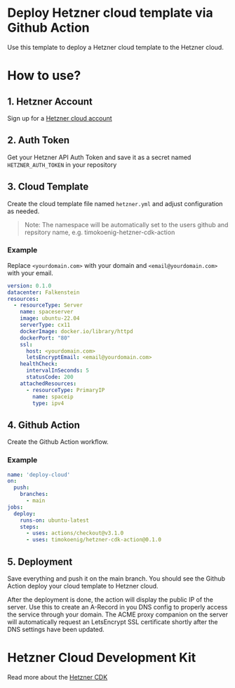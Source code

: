 # Deploy Hetzner cloud template via Github Action

Use this template to deploy a Hetzner cloud template to the Hetzner cloud.

# How to use?

## 1. Hetzner Account

Sign up for a [Hetzner cloud account](https://accounts.hetzner.com/signUp)

## 2. Auth Token

Get your Hetzner API Auth Token and save it as a secret named `HETZNER_AUTH_TOKEN` in your repository

## 3. Cloud Template

Create the cloud template file named `hetzner.yml` and adjust configuration as needed.

> Note: The namespace will be automatically set to the users github and repsitory name, e.g. timokoenig-hetzner-cdk-action

### Example

Replace `<yourdomain.com>` with your domain and `<email@yourdomain.com>` with your email.

```yml
version: 0.1.0
datacenter: Falkenstein
resources:
  - resourceType: Server
    name: spaceserver
    image: ubuntu-22.04
    serverType: cx11
    dockerImage: docker.io/library/httpd
    dockerPort: "80"
    ssl:
      host: <yourdomain.com>
      letsEncryptEmail: <email@yourdomain.com>
    healthCheck:
      intervalInSeconds: 5
      statusCode: 200
    attachedResources:
      - resourceType: PrimaryIP
        name: spaceip
        type: ipv4
```

## 4. Github Action

Create the Github Action workflow.

### Example

```yml
name: 'deploy-cloud'
on:
  push:
    branches:
      - main
jobs:
  deploy:
    runs-on: ubuntu-latest
    steps:
      - uses: actions/checkout@v3.1.0
      - uses: timokoenig/hetzner-cdk-action@0.1.0
```

## 5. Deployment

Save everything and push it on the main branch. You should see the Github Action deploy your cloud template to Hetzner cloud.

After the deployment is done, the action will display the public IP of the server. Use this to create an A-Record in you DNS config to properly access the service through your domain. The ACME proxy companion on the server will automatically request an LetsEncrypt SSL certificate shortly after the DNS settings have been updated.

# Hetzner Cloud Development Kit

Read more about the [Hetzner CDK](https://github.com/timokoenig/hetzner-cdk)

